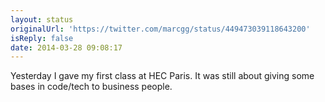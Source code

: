 ```yaml
---
layout: status
originalUrl: 'https://twitter.com/marcgg/status/449473039118643200'
isReply: false
date: 2014-03-28 09:08:17
---
```


Yesterday I gave my first class at HEC Paris. It was still about giving some bases in code/tech to business people.
